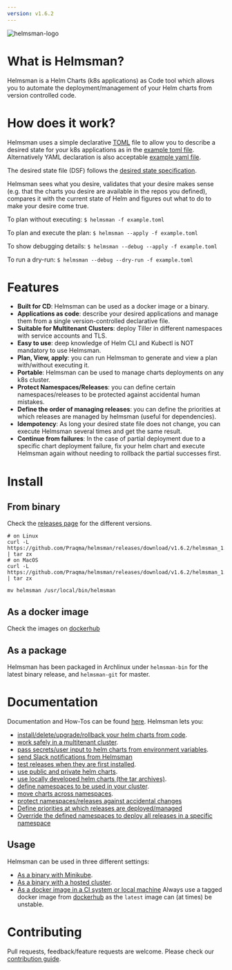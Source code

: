 ```yaml
---
version: v1.6.2
---
```


![helmsman-logo](docs/images/helmsman.png)

# What is Helmsman?

Helmsman is a Helm Charts (k8s applications) as Code tool which allows you to automate the deployment/management of your Helm charts from version controlled code.

# How does it work?

Helmsman uses a simple declarative [TOML](https://github.com/toml-lang/toml) file to allow you to describe a desired state for your k8s applications as in the [example toml file](https://github.com/Praqma/helmsman/blob/master/example.toml).
Alternatively YAML declaration is also acceptable [example yaml file](https://github.com/Praqma/helmsman/blob/master/example.yaml).

The desired state file (DSF) follows the [desired state specification](https://github.com/Praqma/helmsman/blob/master/docs/desired_state_specification.md).

Helmsman sees what you desire, validates that your desire makes sense (e.g. that the charts you desire are available in the repos you defined), compares it with the current state of Helm and figures out what to do to make your desire come true.

To plan without executing:
``` $ helmsman -f example.toml ```

To plan and execute the plan:
``` $ helmsman --apply -f example.toml ```

To show debugging details:
``` $ helmsman --debug --apply -f example.toml ```

To run a dry-run:
``` $ helmsman --debug --dry-run -f example.toml ```

# Features

- **Built for CD**: Helmsman can be used as a docker image or a binary.
- **Applications as code**: describe your desired applications and manage them from a single version-controlled declarative file.
- **Suitable for Multitenant Clusters**: deploy Tiller in different namespaces with service accounts and TLS.
- **Easy to use**: deep knowledge of Helm CLI and Kubectl is NOT mandatory to use Helmsman.
- **Plan, View, apply**: you can run Helmsman to generate and view a plan with/without executing it.
- **Portable**: Helmsman can be used to manage charts deployments on any k8s cluster.
- **Protect Namespaces/Releases**: you can define certain namespaces/releases to be protected against accidental human mistakes.
- **Define the order of managing releases**: you can define the priorities at which releases are managed by helmsman (useful for dependencies).
- **Idempotency**: As long your desired state file does not change, you can execute Helmsman several times and get the same result.
- **Continue from failures**: In the case of partial deployment due to a specific chart deployment failure, fix your helm chart and execute Helmsman again without needing to rollback the partial successes first.

# Install

## From binary

Check the [releases page](https://github.com/Praqma/Helmsman/releases) for the different versions.
```
# on Linux
curl -L https://github.com/Praqma/helmsman/releases/download/v1.6.2/helmsman_1.6.2_linux_amd64.tar.gz | tar zx
# on MacOS
curl -L https://github.com/Praqma/helmsman/releases/download/v1.6.2/helmsman_1.6.2_darwin_amd64.tar.gz | tar zx

mv helmsman /usr/local/bin/helmsman
```

## As a docker image
Check the images on [dockerhub](https://hub.docker.com/r/praqma/helmsman/tags/)

## As a package
Helmsman has been packaged in Archlinux under `helmsman-bin` for the latest binary release, and `helmsman-git` for master.

# Documentation

Documentation and How-Tos can be found [here](https://github.com/Praqma/helmsman/blob/master/docs/).
Helmsman lets you:

- [install/delete/upgrade/rollback your helm charts from code](https://github.com/Praqma/helmsman/blob/master/docs/how_to/manipulate_apps.md).
- [work safely in a multitenant cluster](https://github.com/Praqma/helmsman/blob/master/docs/how_to/multitenant_clusters_guide.md).
- [pass secrets/user input to helm charts from environment variables](https://github.com/Praqma/helmsman/blob/master/docs/how_to/pass_secrets_from_env_variables.md).
- [send Slack notifications from Helmsman](https://github.com/Praqma/helmsman/blob/master/docs/how_to/send_slack_notifications_from_helmsman.md)
- [test releases when they are first installed](https://github.com/Praqma/helmsman/blob/master/docs/how_to/test_charts.md).
- [use public and private helm charts](https://github.com/Praqma/helmsman/blob/master/docs/how_to/use_private_helm_charts.md).
- [use locally developed helm charts (the tar archives)](https://github.com/Praqma/helmsman/blob/master/docs/how_to/use_local_charts.md).
- [define namespaces to be used in your cluster](https://github.com/Praqma/helmsman/blob/master/docs/how_to/define_namespaces.md).
- [move charts across namespaces](https://github.com/Praqma/helmsman/blob/master/docs/how_to/move_charts_across_namespaces.md).
- [protect namespaces/releases against accidental changes](https://github.com/Praqma/helmsman/blob/master/docs/how_to/protect_namespaces_and_releases.md)
- [Define priorities at which releases are deployed/managed](https://github.com/Praqma/helmsman/blob/master/docs/how_to/use_the_priority_key.md)
- [Override the defined namespaces to deploy all releases in a specific namespace](https://github.com/Praqma/helmsman/blob/master/docs/how_to/override_defined_namespaces.md)


## Usage

Helmsman can be used in three different settings:

- [As a binary with Minikube](https://github.com/Praqma/helmsman/blob/master/docs/how_to/run_helmsman_with_minikube.md).
- [As a binary with a hosted cluster](https://github.com/Praqma/helmsman/blob/master/docs/how_to/run_helmsman_with_hosted_cluster.md).
- [As a docker image in a CI system or local machine](https://github.com/Praqma/helmsman/blob/master/docs/how_to/run_helmsman_in_ci.md) Always use a tagged docker image from [dockerhub](https://hub.docker.com/r/praqma/helmsman/) as the `latest` image can (at times) be unstable.


# Contributing

Pull requests, feedback/feature requests are welcome. Please check our [contribution guide](CONTRIBUTION.md).
